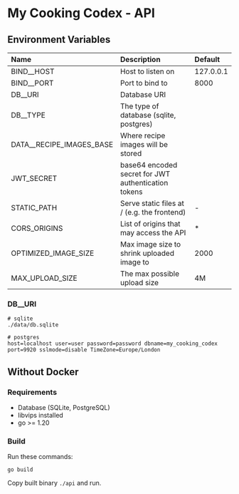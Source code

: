 # My Cooking Codex - API

## Environment Variables

| Name                     | Description                                         | Default   |
| :----------------------- | :-------------------------------------------------- | :-------- |
| BIND__HOST               | Host to listen on                                   | 127.0.0.1 |
| BIND__PORT               | Port to bind to                                     | 8000      |
| DB__URI                  | Database URI                                        |           |
| DB__TYPE                 | The type of database (sqlite, postgres)             |           |
| DATA__RECIPE_IMAGES_BASE | Where recipe images will be stored                  |           |
| JWT_SECRET               | base64 encoded secret for JWT authentication tokens |           |
| STATIC_PATH              | Serve static files at / (e.g. the frontend)         | -         |
| CORS_ORIGINS             | List of origins that may access the API             | *         |
| OPTIMIZED_IMAGE_SIZE     | Max image size to shrink uploaded image to          | 2000      |
| MAX_UPLOAD_SIZE          | The max possible upload size                        | 4M        |

### DB__URI

```
# sqlite
./data/db.sqlite

# postgres
host=localhost user=user password=password dbname=my_cooking_codex port=9920 sslmode=disable TimeZone=Europe/London
```

## Without Docker
### Requirements
- Database (SQLite, PostgreSQL)
- libvips installed
- go >= 1.20

### Build
Run these commands:

```
go build
```

Copy built binary `./api` and run.
